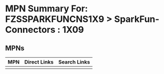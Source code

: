 



# MPN Summary For: FZSSPARKFUNCNS1X9 > SparkFun-Connectors : 1X09

## MPNs
  

|MPN|Direct Links|Search Links|
| :--- | :--- | :--- |
||||
